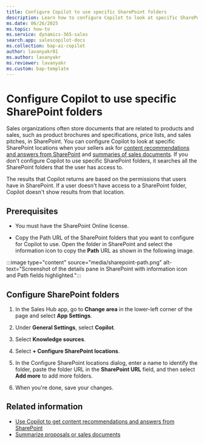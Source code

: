 ```yaml
---
title: Configure Copilot to use specific SharePoint folders
description: Learn how to configure Copilot to look at specific SharePoint locations to get content recommendations and answers from SharePoint.
ms.date: 06/26/2025
ms.topic: how-to
ms.service: dynamics-365-sales
search.app: salescopilot-docs
ms.collection: bap-ai-copilot
author: lavanyakr01
ms.author: lavanyakr
ms.reviewer: lavanyakr
ms.custom: bap-template
---
```


# Configure Copilot to use specific SharePoint folders

Sales organizations often store documents that are related to products and sales, such as product brochures and specifications, price lists, and sales pitches, in SharePoint. You can configure Copilot to look at specific SharePoint locations when your sellers ask for [content recommendations and answers from SharePoint](copilot-get-doc-suggestions.md) and [summaries of sales documents](copilot-get-information.md#summarize-proposals-or-sales-documents-). If you don't configure Copilot to use specific SharePoint folders, it searches all the SharePoint folders that the user has access to. 

The results that Copilot returns are based on the permissions that users have in SharePoint. If a user doesn't have access to a SharePoint folder, Copilot doesn't show results from that location.


## Prerequisites

- You must have the SharePoint Online license.

- Copy the Path URL of the SharePoint folders that you want to configure for Copilot to use. Open the folder in SharePoint and select the information icon to copy the **Path** URL as shown in the following image.

:::image type="content" source="media/sharepoint-path.png" alt-text="Screenshot of the details pane in SharePoint with information icon and Path fields highlighted.":::

## Configure SharePoint folders

1. In the Sales Hub app, go to **Change area** in the lower-left corner of the page and select **App Settings**.

1. Under **General Settings**, select **Copilot**.

1. Select **Knowledge sources**.

1. Select **+ Configure SharePoint locations**.

1. In the Configure SharePoint locations dialog, enter a name to identify the folder, paste the folder URL in the **SharePoint URL** field, and then select **Add more** to add more folders.

1. When you're done, save your changes.

## Related information

- [Use Copilot to get content recommendations and answers from SharePoint](copilot-get-doc-suggestions.md)
- [Summarize proposals or sales documents](copilot-get-information.md#summarize-proposals-or-sales-documents-)
